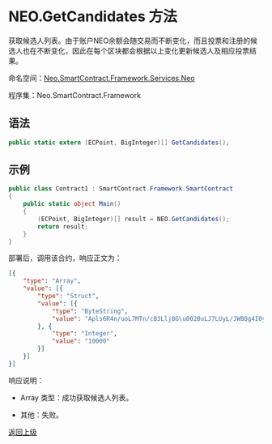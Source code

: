 # NEO.GetCandidates 方法

获取候选人列表。由于账户NEO余额会随交易而不断变化，而且投票和注册的候选人也在不断变化，因此在每个区块都会根据以上变化更新候选人及相应投票结果。

命名空间：[Neo.SmartContract.Framework.Services.Neo](../../neo.md)

程序集：Neo.SmartContract.Framework

## 语法

```c#
public static extern (ECPoint, BigInteger)[] GetCandidates();
```

## 示例

```c#
public class Contract1 : SmartContract.Framework.SmartContract
{
    public static object Main()
    {
        (ECPoint, BigInteger)[] result = NEO.GetCandidates();
        return result;
    }
}
```
部署后，调用该合约，响应正文为：

```json
[{
	"type": "Array",
	"value": [{
		"type": "Struct",
		"value": [{
			"type": "ByteString",
			"value": "Apls6R4n/uoL7MTn/cB3Llj8G\u002BuLJ7LUyL/JWBQg4I0y"
		}, {
			"type": "Integer",
			"value": "10000"
		}]
	}]
}]
```

响应说明：

- Array 类型：成功获取候选人列表。

- 其他：失败。


[返回上级](../Neo.md)